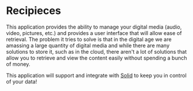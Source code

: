 # Recipieces
This application provides the ability to manage your digital media (audio, video, pictures, etc.) and provides a user interface that will allow ease of retrieval. The problem it tries to solve is that in the digital age we are amassing a large quantity of digital media and while there are many solutions to store it, such as in the cloud, there aren't a lot of solutions that allow you to retrieve and view the content easily without spending a bunch of money.

This application will support and integrate with [Solid](https://solid.inrupt.com/how-it-works) to keep you in control of your data!
